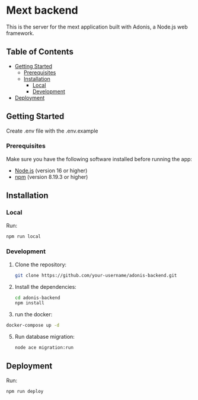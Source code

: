# Mext backend

This is the server for the mext application built with Adonis, a Node.js web framework.

## Table of Contents

- [Getting Started](#getting-started)
  - [Prerequisites](#prerequisites)
  - [Installation](#installation)
    - [Local](#local)
    - [Development](#development)
- [Deployment](#deployment)

## Getting Started

Create .env file with the .env.example

### Prerequisites

Make sure you have the following software installed before running the app:

- [Node.js](https://nodejs.org/) (version 16 or higher)
- [npm](https://www.npmjs.com/) (version 8.19.3 or higher)

## Installation

### Local

Run:

```bash
npm run local
```

### Development

1. Clone the repository:

   ```bash
   git clone https://github.com/your-username/adonis-backend.git

   ```

2. Install the dependencies:

   ```bash
   cd adonis-backend
   npm install

   ```

3. run the docker:

```bash
docker-compose up -d

```

5. Run database migration:
   ```bash
   node ace migration:run
   ```

## Deployment

Run:

```bash
npm run deploy
```
